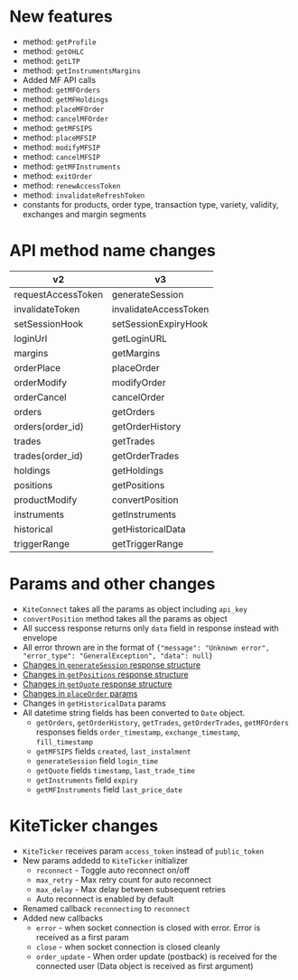 New features
=============
- method: `getProfile`
- method: `getOHLC`
- method: `getLTP`
- method: `getInstrumentsMargins`
- Added MF API calls
- method: `getMFOrders`
- method: `getMFHoldings`
- method: `placeMFOrder`
- method: `cancelMFOrder`
- method: `getMFSIPS`
- method: `placeMFSIP`
- method: `modifyMFSIP`
- method: `cancelMFSIP`
- method: `getMFInstruments`
- method: `exitOrder`
- method: `renewAccessToken`
- method: `invalidateRefreshToken`
- constants for products, order type, transaction type, variety, validity, exchanges and margin segments

API method name changes
=======================

| v2  						| v3 						|
| -------------------------	| -------------------------	|
| requestAccessToken		| generateSession			|
| invalidateToken			| invalidateAccessToken		|
| setSessionHook 			| setSessionExpiryHook		|
| loginUrl					| getLoginURL				|
| margins					| getMargins				|
| orderPlace				| placeOrder				|
| orderModify				| modifyOrder				|
| orderCancel 				| cancelOrder				|
| orders 					| getOrders 				|
| orders(order_id) 			| getOrderHistory			|
| trades 					| getTrades 				|
| trades(order_id) 			| getOrderTrades 			|
| holdings					| getHoldings 				|
| positions					| getPositions 				|
| productModify 			| convertPosition 			|
| instruments				| getInstruments 			|
| historical				| getHistoricalData 		|
| triggerRange 				| getTriggerRange 			|

Params and other changes
========================
- `KiteConnect` takes all the params as object including `api_key`
- `convertPosition` method takes all the params as object
- All success response returns only `data` field in response instead with envelope
- All error thrown are in the format of `{"message": "Unknown error", "error_type": "GeneralException", "data": null}`
- [Changes in `generateSession` response structure](https://kite.trade/docs/connect/v3/user/#response-attributes)
- [Changes in `getPositions` response structure](https://kite.trade/docs/connect/v3/portfolio/#response-attributes_1)
- [Changes in `getQuote` response structure](https://kite.trade/docs/connect/v3/market-quotes/#retrieving-full-market-quotes)
- [Changes in `placeOrder` params](https://kite.trade/docs/connect/v3/orders/#bracket-order-bo-parameters)
- Changes in `getHistoricalData` params
- All datetime string fields has been converted to `Date` object.
	- `getOrders`, `getOrderHistory`, `getTrades`, `getOrderTrades`, `getMFOrders` responses fields `order_timestamp`, `exchange_timestamp`, `fill_timestamp`
	- `getMFSIPS` fields `created`, `last_instalment`
	- `generateSession` field `login_time`
	- `getQuote` fields `timestamp`, `last_trade_time`
	- `getInstruments` field `expiry`
	- `getMFInstruments` field `last_price_date`

KiteTicker changes
==================
- `KiteTicker` receives param `access_token` instead of `public_token`
- New params addedd to `KiteTicker` initializer
	- `reconnect` - Toggle auto reconnect on/off
	- `max_retry` - Max retry count for auto reconnect
	- `max_delay` - Max delay between subsequent retries
	- Auto reconnect is enabled by default
- Renamed callback `reconnecting` to `reconnect`
- Added new callbacks
	- `error` - when socket connection is closed with error. Error is received as a first param
	- `close` - when socket connection is closed cleanly
	- `order_update` - When order update (postback) is received for the connected user (Data object is received as first argument)


